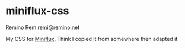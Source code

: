 # miniflux-css

Remino Rem <remi@remino.net>

My CSS for [Miniflux](https://miniflux.app/). Think I copied it from somewhere
then adapted it.
